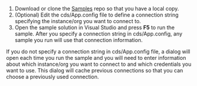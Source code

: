 1. Download or clone the  [Samples](https://github.com/microsoft/Dynamics365-Apps-Samples) repo so that you have a local copy.
1. (Optional) Edit the cds/App.config file to define a connection string specifying the instance/org you want to connect to.
1. Open the sample solution in Visual Studio and press **F5** to run the sample. After you specify a connection string in cds/App.config, any sample you run will use that connection information.

If you do not specify a connection string in cds/App.config file, a dialog will open each time you run the sample and you will need to enter information about which instance/org you want to connect to and which credentials you want to use. This dialog will cache previous connections so that you can choose a previously used connection.

